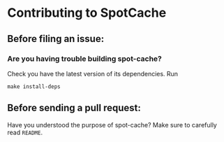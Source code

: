 # Contributing to SpotCache

## Before filing an issue:

### Are you having trouble building spot-cache?

Check you have the latest version of its dependencies. Run

```
make install-deps
```

## Before sending a pull request:

Have you understood the purpose of spot-cache? Make sure to carefully read `README`.

